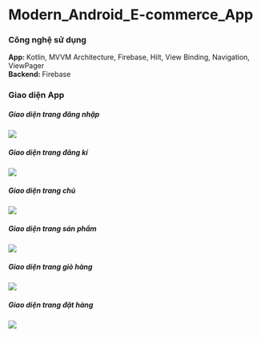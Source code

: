 # Modern_Android_E-commerce_App

<h3>Công nghệ sử dụng</h3>
<b>App: </b> Kotlin, MVVM Architecture, Firebase, Hilt, View Binding,
Navigation, ViewPager
<br />
<b>Backend: </b> Firebase

<h3>Giao diện App</h3>

<h5>Giao diện trang đăng nhập</h5>
<img src="images/Login.png"/>
<h5>Giao diện trang đăng kí</h5>
<img src="images/SignUp.png"/>
<h5>Giao diện trang chủ</h5>
<img src="images/Home.png"/>
<h5>Giao diện trang sản phẩm</h5>
<img src="images/Detail.png"/>
<h5>Giao diện trang giỏ hàng</h5>
<img src="images/Cart.png"/>
<h5>Giao diện trang đặt hàng</h5>
<img src="images/Order.png"/>
